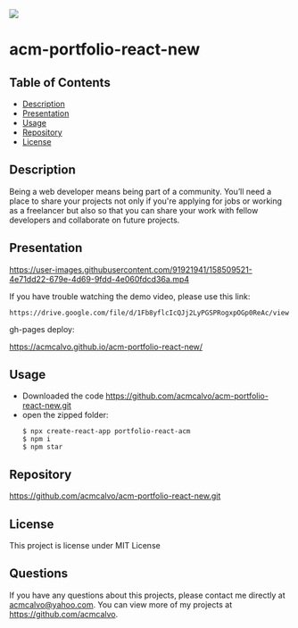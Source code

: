 <img src='https://img.shields.io/github/license/acmcalvo/README-Generator' >

# acm-portfolio-react-new

  ## Table of Contents
  * [Description](#description)
  * [Presentation](#presentation)
  * [Usage](#Usage)
  * [Repository](#repository)
  * [License](#license)


 ## Description
 
Being a web developer means being part of a community. You’ll need a place to share your projects not only if you're applying for jobs or working as a freelancer but also so that you can share your work with fellow developers and collaborate on future projects.

 ## Presentation
  
https://user-images.githubusercontent.com/91921941/158509521-4e71dd22-679e-4d69-9fdd-4e060fdcd36a.mp4
  
  If you have trouble watching the demo video, please use this link:
  ```
 https://drive.google.com/file/d/1Fb8yflcIcQJj2LyPGSPRogxpOGp0ReAc/view
```
gh-pages deploy:

https://acmcalvo.github.io/acm-portfolio-react-new/

 ## Usage
 
  * Downloaded the code https://github.com/acmcalvo/acm-portfolio-react-new.git <br/>
  * open the zipped folder: <br/>
    ```
    $ npx create-react-app portfolio-react-acm
    $ npm i
    $ npm star
    ```
    
 ## Repository
  https://github.com/acmcalvo/acm-portfolio-react-new.git


  ## License 
  This project is license under MIT License

 
  ## Questions
  If you have any questions about this projects, please contact me directly at acmcalvo@yahoo.com. 
  You can view more of my projects at https://github.com/acmcalvo.
